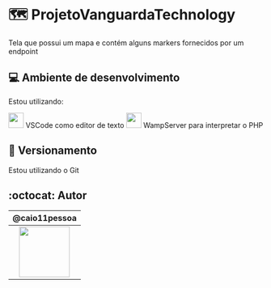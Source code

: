 # :world_map: ProjetoVanguardaTechnology


Tela que possui um mapa e contém alguns markers fornecidos por um endpoint

## :computer: Ambiente de desenvolvimento

Estou utilizando:

<img src="https://upload.wikimedia.org/wikipedia/commons/thumb/2/2d/Visual_Studio_Code_1.18_icon.svg/1200px-Visual_Studio_Code_1.18_icon.svg.png" width="30">  VSCode como editor de texto
  <img src="https://upload.wikimedia.org/wikipedia/commons/f/f8/WampServer-logo.png" width="30"> WampServer para interpretar o PHP
  

## :pencil: Versionamento

Estou utilizando o Git

## :octocat: Autor

|                                                @caio11pessoa                                                 |
| :-----------------------------------------------------------------------------------------------------------: |
| [<img src="https://avatars0.githubusercontent.com/u/49486881?s=460&u=ce48dde526511523840bc77d43ec6e192ef4fa34&v=4" width="100">](https://github.com/caio11pessoa) |
